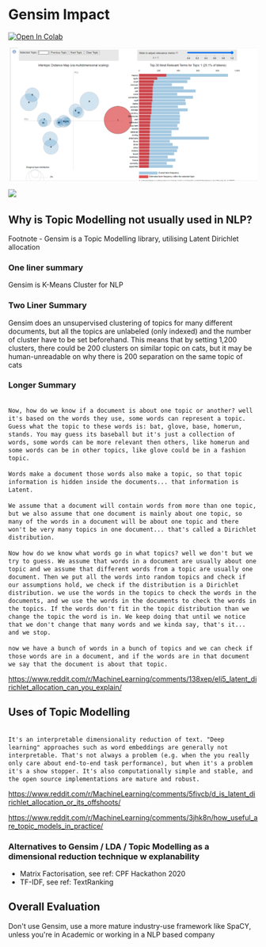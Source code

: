 # Gensim Impact



[![Open In Colab](https://colab.research.google.com/assets/colab-badge.svg)](https://colab.research.google.com/github/GoldenCorgi/gensim-impact/blob/main/Gensim-Impact.ipynb)

![](genshin.png)


![](https://i.imgflip.com/580g7e.jpg)




## Why is Topic Modelling not usually used in NLP?
Footnote - Gensim is a Topic Modelling library, utilising Latent Dirichlet allocation

### One liner summary
Gensim is K-Means Cluster for NLP

### Two Liner Summary

Gensim does an unsupervised clustering of topics for many different documents, but all the topics are unlabeled (only indexed) and the number of cluster have to be set beforehand.
This means that by setting 1,200 clusters, there could be 200 clusters on similar topic on cats, but it may be human-unreadable on why there is 200 separation on the same topic of cats

### Longer Summary
```so lets say you have a collection of documents, like articles in a magazine. Now we want to find classify those articles into topics, but we don't know the topics. So ether we decide on a fixed number of topics and clump all the articles that are similar enough together into one topic, or we decide how similar document need to be for them to have their own topic.

Now, how do we know if a document is about one topic or another? well it's based on the words they use, some words can represent a topic. Guess what the topic to these words is: bat, glove, base, homerun, stands. You may guess its baseball but it's just a collection of words, some words can be more relevant then others, like homerun and some words can be in other topics, like glove could be in a fashion topic.

Words make a document those words also make a topic, so that topic information is hidden inside the documents... that information is Latent.

We assume that a document will contain words from more than one topic, but we also assume that one document is mainly about one topic, so many of the words in a document will be about one topic and there won't be very many topics in one document... that's called a Dirichlet distribution.

Now how do we know what words go in what topics? well we don't but we try to guess. We assume that words in a document are usually about one topic and we assume that different words from a topic are usually one document. Then we put all the words into random topics and check if our assumptions hold, we check if the distribution is a Dirichlet distribution. we use the words in the topics to check the words in the documents, and we use the words in the documents to check the words in the topics. If the words don't fit in the topic distribution than we change the topic the word is in. We keep doing that until we notice that we don't change that many words and we kinda say, that's it... and we stop.

now we have a bunch of words in a bunch of topics and we can check if those words are in a document, and if the words are in that document we say that the document is about that topic.

```

https://www.reddit.com/r/MachineLearning/comments/138xep/eli5_latent_dirichlet_allocation_can_you_explain/

## Uses of Topic Modelling

```

It's an interpretable dimensionality reduction of text. "Deep learning" approaches such as word embeddings are generally not interpretable. That's not always a problem (e.g. when the you really only care about end-to-end task performance), but when it's a problem it's a show stopper. It's also computationally simple and stable, and the open source implementations are mature and robust.

```

https://www.reddit.com/r/MachineLearning/comments/5fivcb/d_is_latent_dirichlet_allocation_or_its_offshoots/

https://www.reddit.com/r/MachineLearning/comments/3jhk8n/how_useful_are_topic_models_in_practice/ 


### Alternatives to Gensim / LDA / Topic Modelling as a dimensional reduction technique w explanability

- Matrix Factorisation, see ref: CPF Hackathon 2020
- TF-IDF, see ref: TextRanking


## Overall Evaluation

Don't use Gensim, use a more mature industry-use framework like SpaCY, unless you're in Academic or working in a NLP based company
